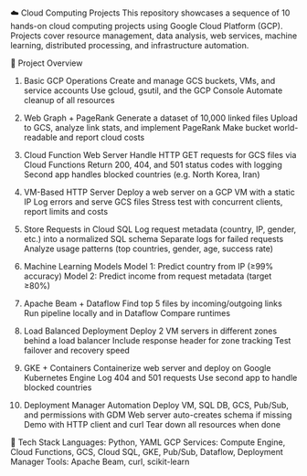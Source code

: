 ☁️ Cloud Computing Projects
This repository showcases a sequence of 10 hands-on cloud computing projects using Google Cloud Platform (GCP). Projects cover resource management, data analysis, web services, machine learning, distributed processing, and infrastructure automation.

📂 Project Overview
1. Basic GCP Operations
Create and manage GCS buckets, VMs, and service accounts
Use gcloud, gsutil, and the GCP Console
Automate cleanup of all resources

2. Web Graph + PageRank
Generate a dataset of 10,000 linked files
Upload to GCS, analyze link stats, and implement PageRank
Make bucket world-readable and report cloud costs

3. Cloud Function Web Server
Handle HTTP GET requests for GCS files via Cloud Functions
Return 200, 404, and 501 status codes with logging
Second app handles blocked countries (e.g. North Korea, Iran)

4. VM-Based HTTP Server
Deploy a web server on a GCP VM with a static IP
Log errors and serve GCS files
Stress test with concurrent clients, report limits and costs

5. Store Requests in Cloud SQL
Log request metadata (country, IP, gender, etc.) into a normalized SQL schema
Separate logs for failed requests
Analyze usage patterns (top countries, gender, age, success rate)

6. Machine Learning Models
Model 1: Predict country from IP (≥99% accuracy)
Model 2: Predict income from request metadata (target ≥80%)

7. Apache Beam + Dataflow
Find top 5 files by incoming/outgoing links
Run pipeline locally and in Dataflow
Compare runtimes

8. Load Balanced Deployment
Deploy 2 VM servers in different zones behind a load balancer
Include response header for zone tracking
Test failover and recovery speed

9. GKE + Containers
Containerize web server and deploy on Google Kubernetes Engine
Log 404 and 501 requests
Use second app to handle blocked countries

10. Deployment Manager Automation
Deploy VM, SQL DB, GCS, Pub/Sub, and permissions with GDM
Web server auto-creates schema if missing
Demo with HTTP client and curl
Tear down all resources when done

🧰 Tech Stack
Languages: Python, YAML
GCP Services: Compute Engine, Cloud Functions, GCS, Cloud SQL, GKE, Pub/Sub, Dataflow, Deployment Manager
Tools: Apache Beam, curl, scikit-learn

